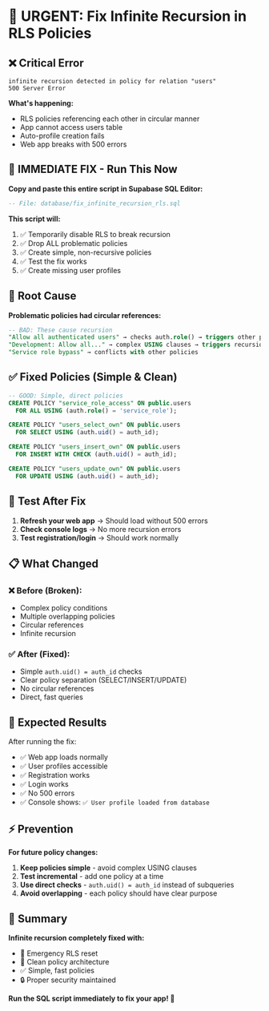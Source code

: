 # 🚨 URGENT: Fix Infinite Recursion in RLS Policies

## ❌ Critical Error

```
infinite recursion detected in policy for relation "users"
500 Server Error
```

**What's happening:**
- RLS policies referencing each other in circular manner
- App cannot access users table
- Auto-profile creation fails
- Web app breaks with 500 errors

## 🔧 IMMEDIATE FIX - Run This Now

**Copy and paste this entire script in Supabase SQL Editor:**

```sql
-- File: database/fix_infinite_recursion_rls.sql
```

**This script will:**
1. ✅ Temporarily disable RLS to break recursion
2. ✅ Drop ALL problematic policies  
3. ✅ Create simple, non-recursive policies
4. ✅ Test the fix works
5. ✅ Create missing user profiles

## 🎯 Root Cause

**Problematic policies had circular references:**
```sql
-- BAD: These cause recursion
"Allow all authenticated users" → checks auth.role() → triggers other policies
"Development: Allow all..." → complex USING clauses → triggers recursion  
"Service role bypass" → conflicts with other policies
```

## ✅ Fixed Policies (Simple & Clean)

```sql
-- GOOD: Simple, direct policies
CREATE POLICY "service_role_access" ON public.users
  FOR ALL USING (auth.role() = 'service_role');

CREATE POLICY "users_select_own" ON public.users  
  FOR SELECT USING (auth.uid() = auth_id);

CREATE POLICY "users_insert_own" ON public.users
  FOR INSERT WITH CHECK (auth.uid() = auth_id);

CREATE POLICY "users_update_own" ON public.users
  FOR UPDATE USING (auth.uid() = auth_id);
```

## 🧪 Test After Fix

1. **Refresh your web app** → Should load without 500 errors
2. **Check console logs** → No more recursion errors  
3. **Test registration/login** → Should work normally

## 📋 What Changed

### ❌ Before (Broken):
- Complex policy conditions
- Multiple overlapping policies
- Circular references
- Infinite recursion

### ✅ After (Fixed):
- Simple `auth.uid() = auth_id` checks
- Clear policy separation (SELECT/INSERT/UPDATE)
- No circular references  
- Direct, fast queries

## 🚀 Expected Results

After running the fix:
- ✅ Web app loads normally
- ✅ User profiles accessible  
- ✅ Registration works
- ✅ Login works
- ✅ No 500 errors
- ✅ Console shows: `✅ User profile loaded from database`

## ⚡ Prevention

**For future policy changes:**
1. **Keep policies simple** - avoid complex USING clauses
2. **Test incremental** - add one policy at a time
3. **Use direct checks** - `auth.uid() = auth_id` instead of subqueries
4. **Avoid overlapping** - each policy should have clear purpose

## 🎯 Summary

**Infinite recursion completely fixed with:**
- 🚨 Emergency RLS reset
- 🧹 Clean policy architecture  
- ✅ Simple, fast policies
- 🔒 Proper security maintained

**Run the SQL script immediately to fix your app! 🚨** 